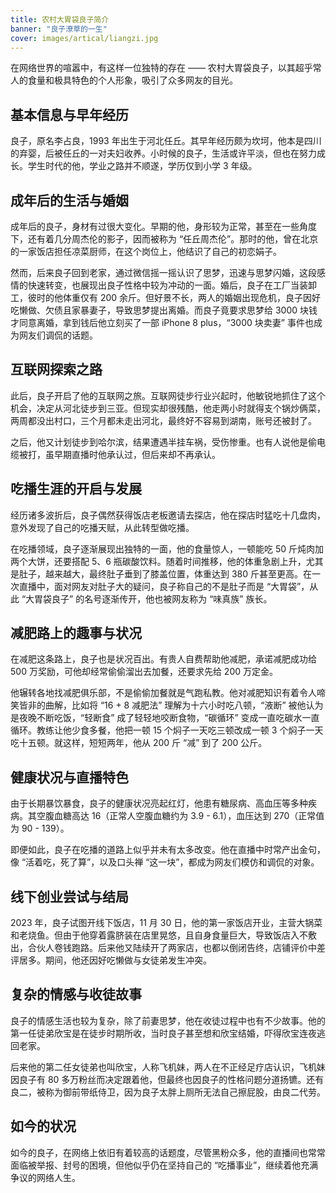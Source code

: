 ```yaml
---
title: 农村大胃袋良子简介
banner: "良子潦草的一生"
cover: images/artical/liangzi.jpg
---
```



在网络世界的喧嚣中，有这样一位独特的存在 —— 农村大胃袋良子，以其超乎常人的食量和极具特色的个人形象，吸引了众多网友的目光。

## 基本信息与早年经历

良子，原名李占良，1993 年出生于河北任丘。其早年经历颇为坎坷，他本是四川的弃婴，后被任丘的一对夫妇收养。小时候的良子，生活或许平淡，但也在努力成长。学生时代的他，学业之路并不顺遂，学历仅到小学 3 年级。

## 成年后的生活与婚姻

成年后的良子，身材有过很大变化。早期的他，身形较为正常，甚至在一些角度下，还有着几分周杰伦的影子，因而被称为 “任丘周杰伦”。那时的他，曾在北京的一家饭店担任凉菜厨师，在这个岗位上，他结识了自己的初恋娟子。

然而，后来良子回到老家，通过微信摇一摇认识了思梦，迅速与思梦闪婚，这段感情的快速转变，也展现出良子性格中较为冲动的一面。婚后，良子在工厂当装卸工，彼时的他体重仅有 200 余斤。但好景不长，两人的婚姻出现危机，良子因好吃懒做、欠债且家暴妻子，导致思梦提出离婚。而良子竟要求思梦给 3000 块钱才同意离婚，拿到钱后他立刻买了一部 iPhone 8 plus，“3000 块卖妻” 事件也成为网友们调侃的话题。

## 互联网探索之路

此后，良子开启了他的互联网之旅。互联网徒步行业兴起时，他敏锐地抓住了这个机会，决定从河北徒步到三亚。但现实却很残酷，他走两小时就得支个锅炒俩菜，两周都没出村口，三个月都未走出河北，最终好不容易到湖南，账号还被封了。

之后，他又计划徒步到哈尔滨，结果遭遇半挂车祸，受伤惨重。也有人说他是偷电缆被打，虽早期直播时他承认过，但后来却不再承认。

## 吃播生涯的开启与发展

经历诸多波折后，良子偶然获得饭店老板邀请去探店，他在探店时猛吃十几盘肉，意外发现了自己的吃播天赋，从此转型做吃播。

在吃播领域，良子逐渐展现出独特的一面，他的食量惊人，一顿能吃 50 斤炖肉加两个大饼，还要搭配 5、6 瓶碳酸饮料。随着时间推移，他的体重急剧上升，尤其是肚子，越来越大，最终肚子垂到了膝盖位置，体重达到 380 斤甚至更高。在一次直播中，面对网友对肚子大的疑问，良子称自己的不是肚子而是 “大胃袋”，从此 “大胃袋良子” 的名号逐渐传开，他也被网友称为 “味真族” 族长。

## 减肥路上的趣事与状况

在减肥这条路上，良子也是状况百出。有贵人自费帮助他减肥，承诺减肥成功给 500 万奖励，可他却经常偷偷溜出去加餐，还要求先给 200 万定金。

他辗转各地找减肥俱乐部，不是偷偷加餐就是气跑私教。他对减肥知识有着令人啼笑皆非的曲解，比如将 “16 + 8 减肥法” 理解为十六小时吃八顿，“液断” 被他认为是夜晚不断吃饭，“轻断食” 成了轻轻地咬断食物，“碳循环” 变成一直吃碳水一直循环。教练让他少食多餐，他把一顿 15 个焖子一天吃三顿改成一顿 3 个焖子一天吃十五顿。就这样，短短两年，他从 200 斤 “减” 到了 200 公斤。

## 健康状况与直播特色

由于长期暴饮暴食，良子的健康状况亮起红灯，他患有糖尿病、高血压等多种疾病。其空腹血糖高达 16（正常人空腹血糖约为 3.9 - 6.1），血压达到 270（正常值为 90 - 139）。

即便如此，良子在吃播的道路上似乎并未有太多改变。他在直播中时常产出金句，像 “活着吃，死了算”，以及口头禅 “这一块”，都成为网友们模仿和调侃的对象。

## 线下创业尝试与结局

2023 年，良子试图开线下饭店，11 月 30 日，他的第一家饭店开业，主营大锅菜和老烧鱼。但由于他穿着露脐装在店里晃悠，且自身食量巨大，导致饭店入不敷出，合伙人卷钱跑路。后来他又陆续开了两家店，也都以倒闭告终，店铺评价中差评居多。期间，他还因好吃懒做与女徒弟发生冲突。

## 复杂的情感与收徒故事

良子的情感生活也较为复杂，除了前妻思梦，他在收徒过程中也有不少故事。他的第一任徒弟欣宝是在徒步时期所收，当时良子甚至想和欣宝结婚，吓得欣宝连夜逃回老家。

后来他的第二任女徒弟也叫欣宝，人称飞机妹，两人在不正经足疗店认识，飞机妹因良子有 80 多万粉丝而决定跟着他，但最终也因良子的性格问题分道扬镳。还有良二，被称为御前带纸侍卫，因为良子太胖上厕所无法自己擦屁股，由良二代劳。

## 如今的状况

如今的良子，在网络上依旧有着较高的话题度，尽管黑粉众多，他的直播间也常常面临被举报、封号的困境，但他似乎仍在坚持自己的 “吃播事业”，继续着他充满争议的网络人生。